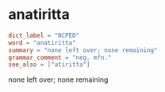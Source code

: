# anatiritta

``` toml
dict_label = "NCPED"
word = "anatiritta"
summary = "none left over; none remaining"
grammar_comment = "neg. mfn."
see_also = ["atiritta"]
```

none left over; none remaining

